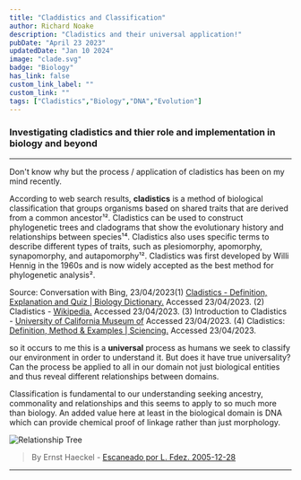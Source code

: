 ```yaml
---
title: "Claddistics and Classification"
author: Richard Noake
description: "Cladistics and their universal application!"
pubDate: "April 23 2023"
updatedDate: "Jan 10 2024"
image: "clade.svg"
badge: "Biology"
has_link: false
custom_link_label: ""
custom_link: ""
tags: ["Cladistics","Biology","DNA","Evolution"]
---
```



### Investigating cladistics and thier role and implementation in biology and beyond

---

Don't know why but the process / application of cladistics has been on my mind recently.

According to web search results, **cladistics** is a method of biological classification that groups organisms based on shared traits that are derived from a common ancestor¹². Cladistics can be used to construct phylogenetic trees and cladograms that show the evolutionary history and relationships between species¹⁴. Cladistics also uses specific terms to describe different types of traits, such as plesiomorphy, apomorphy, synapomorphy, and autapomorphy¹². Cladistics was first developed by Willi Hennig in the 1960s and is now widely accepted as the best method for phylogenetic analysis².

Source: Conversation with Bing, 23/04/2023(1) [Cladistics - Definition, Explanation and Quiz | Biology Dictionary.](https://biologydictionary.net/cladistics/) Accessed 23/04/2023.
(2) Cladistics - [Wikipedia.](https://en.wikipedia.org/wiki/Cladistics) Accessed 23/04/2023.
(3) Introduction to Cladistics - [University of California Museum of](https://ucmp.berkeley.edu/clad/clad1.html) Accessed 23/04/2023.
(4) Cladistics: [Definition, Method & Examples | Sciencing.](https://sciencing.com/cladistics-definition-method-examples-13719192.html) Accessed 23/04/2023.

so it occurs to me this is a **universal** process as humans we seek to classify our environment in order to understand it. But does it have true universality? Can the process be applied to all in our domain not just biological entities and thus reveal different relationships between domains.

Classification is fundamental to our understanding seeking ancestry, commonality and relationships and this seems to apply to so much more than biology. An added value here at least in the biological domain is DNA which can provide chemical proof of linkage rather than just morphology.

![Relationship Tree](/assets/bio-tree.png)
> By Ernst Haeckel - [Escaneado por L. Fdez. 2005-12-28](https://commons.wikimedia.org/w/index.php?curid=483175)
---
